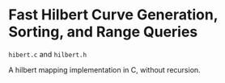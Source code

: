 # Fast Hilbert Curve Generation, Sorting, and Range Queries
`hibert.c` and `hilbert.h`

A hilbert mapping implementation in C, without recursion.  
